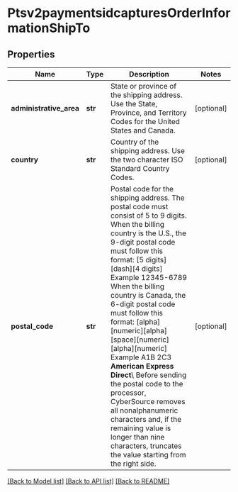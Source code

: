 # Ptsv2paymentsidcapturesOrderInformationShipTo

## Properties
Name | Type | Description | Notes
------------ | ------------- | ------------- | -------------
**administrative_area** | **str** | State or province of the shipping address. Use the State, Province, and Territory Codes for the United States and Canada.  | [optional] 
**country** | **str** | Country of the shipping address. Use the two character ISO Standard Country Codes. | [optional] 
**postal_code** | **str** | Postal code for the shipping address. The postal code must consist of 5 to 9 digits.  When the billing country is the U.S., the 9-digit postal code must follow this format: [5 digits][dash][4 digits]  Example 12345-6789  When the billing country is Canada, the 6-digit postal code must follow this format: [alpha][numeric][alpha][space][numeric][alpha][numeric]  Example A1B 2C3  **American Express Direct**\\ Before sending the postal code to the processor, CyberSource removes all nonalphanumeric characters and, if the remaining value is longer than nine characters, truncates the value starting from the right side.  | [optional] 

[[Back to Model list]](../README.md#documentation-for-models) [[Back to API list]](../README.md#documentation-for-api-endpoints) [[Back to README]](../README.md)



